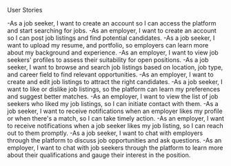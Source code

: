User Stories

-As a job seeker, I want to create an account so I can access the platform and start searching for jobs.
-As an employer, I want to create an account so I can post job listings and find potential candidates.
-As a job seeker, I want to upload my resume, and portfolio, so employers can learn more about my background and experience.
-As an employer, I want to view job seekers' profiles to assess their suitability for open positions.
-As a job seeker, I want to browse and search job listings based on location, job type, and career field to find relevant opportunities.
-As an employer, I want to create and edit job listings to attract the right candidates.
-As a job seeker, I want to like or dislike job listings, so the platform can learn my preferences and suggest better matches.
-As an employer, I want to view the list of job seekers who liked my job listings, so I can initiate contact with them.
-As a job seeker, I want to receive notifications when an employer likes my profile or when there's a match, so I can take timely action.
-As an employer, I want to receive notifications when a job seeker likes my job listing, so I can reach out to them promptly.
-As a job seeker, I want to chat with employers through the platform to discuss job opportunities and ask questions.
-As an employer, I want to chat with job seekers through the platform to learn more about their qualifications and gauge their interest in the position.
